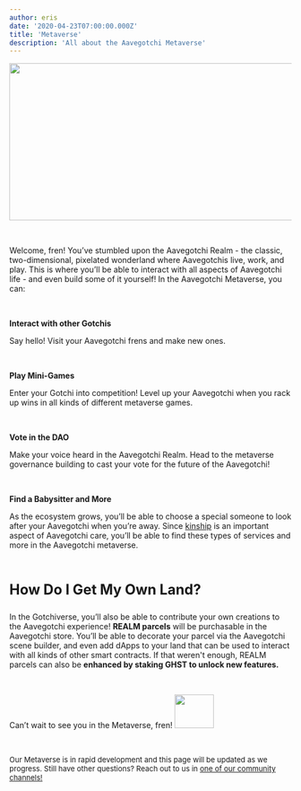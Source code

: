 ```yaml
---
author: eris
date: '2020-04-23T07:00:00.000Z'
title: 'Metaverse'
description: 'All about the Aavegotchi Metaverse'
---
```


<img src="/metaverse/metaverse.png" width="700" height="280" />

&nbsp;

Welcome, fren! You’ve stumbled upon the Aavegotchi Realm - the classic, two-dimensional, pixelated wonderland where Aavegotchis live, work, and play. This is where you’ll be able to interact with all aspects of Aavegotchi life - and even build some of it yourself! In the Aavegotchi Metaverse, you can:

&nbsp;

**Interact with other Gotchis**

Say hello! Visit your Aavegotchi frens and make new ones.

&nbsp;

**Play Mini-Games**

Enter your Gotchi into competition! Level up your Aavegotchi when you rack up wins in all kinds of different metaverse games.

&nbsp;

**Vote in the DAO**

Make your voice heard in the Aavegotchi Realm. Head to the metaverse governance building to cast your vote for the future of the Aavegotchi!

&nbsp;

**Find a Babysitter and More**

As the ecosystem grows, you’ll be able to choose a special someone to look after your Aavegotchi when you’re away. Since 
<a href="https://docs.google.com/document/d/186zOapKeHNNJ9y8LIByQQ64rs0eJUlEF/edit#heading=h.2g1uoi1shr1d">kinship</a> is an important aspect of Aavegotchi care, you’ll be able to find these types of services and more in the Aavegotchi metaverse.

&nbsp;

<p style="font-size:25px;"><b>How Do I Get My Own Land?</b></p>

In the Gotchiverse, you’ll also be able to contribute your own creations to the Aavegotchi experience! **REALM parcels** will be purchasable in the Aavegotchi store. You’ll be able to decorate your parcel via the Aavegotchi scene builder, and even add dApps to your land that can be used to interact with all kinds of other smart contracts. If that weren't enough, REALM parcels can also be **enhanced by staking GHST to unlock new features.**

&nbsp;

Can’t wait to see you in the Metaverse, fren! <img src="/metaverse/aavegotchiwave.png" width="70" height="60" />

&nbsp;

<p style="font-size:13px;">Our Metaverse is in rapid development and this page will be updated as we progress. Still have other questions? Reach out to us in <a href="https://aavegotchi-wiki-git-main.bullionix.vercel.app/en/community">one of our
 community channels!</a></p>

&nbsp; &nbsp;
